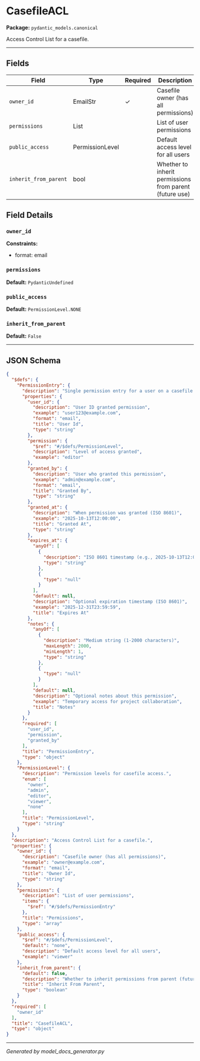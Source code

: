 # CasefileACL

**Package:** `pydantic_models.canonical`

Access Control List for a casefile.

---

## Fields

| Field | Type | Required | Description |
|-------|------|----------|-------------|
| `owner_id` | EmailStr | ✓ | Casefile owner (has all permissions) |
| `permissions` | List |  | List of user permissions |
| `public_access` | PermissionLevel |  | Default access level for all users |
| `inherit_from_parent` | bool |  | Whether to inherit permissions from parent (future use) |

## Field Details

### `owner_id`

**Constraints:**
- format: email

### `permissions`

**Default:** `PydanticUndefined`

### `public_access`

**Default:** `PermissionLevel.NONE`

### `inherit_from_parent`

**Default:** `False`

---

## JSON Schema

```json
{
  "$defs": {
    "PermissionEntry": {
      "description": "Single permission entry for a user on a casefile.",
      "properties": {
        "user_id": {
          "description": "User ID granted permission",
          "example": "user123@example.com",
          "format": "email",
          "title": "User Id",
          "type": "string"
        },
        "permission": {
          "$ref": "#/$defs/PermissionLevel",
          "description": "Level of access granted",
          "example": "editor"
        },
        "granted_by": {
          "description": "User who granted this permission",
          "example": "admin@example.com",
          "format": "email",
          "title": "Granted By",
          "type": "string"
        },
        "granted_at": {
          "description": "When permission was granted (ISO 8601)",
          "example": "2025-10-13T12:00:00",
          "title": "Granted At",
          "type": "string"
        },
        "expires_at": {
          "anyOf": [
            {
              "description": "ISO 8601 timestamp (e.g., 2025-10-13T12:00:00)",
              "type": "string"
            },
            {
              "type": "null"
            }
          ],
          "default": null,
          "description": "Optional expiration timestamp (ISO 8601)",
          "example": "2025-12-31T23:59:59",
          "title": "Expires At"
        },
        "notes": {
          "anyOf": [
            {
              "description": "Medium string (1-2000 characters)",
              "maxLength": 2000,
              "minLength": 1,
              "type": "string"
            },
            {
              "type": "null"
            }
          ],
          "default": null,
          "description": "Optional notes about this permission",
          "example": "Temporary access for project collaboration",
          "title": "Notes"
        }
      },
      "required": [
        "user_id",
        "permission",
        "granted_by"
      ],
      "title": "PermissionEntry",
      "type": "object"
    },
    "PermissionLevel": {
      "description": "Permission levels for casefile access.",
      "enum": [
        "owner",
        "admin",
        "editor",
        "viewer",
        "none"
      ],
      "title": "PermissionLevel",
      "type": "string"
    }
  },
  "description": "Access Control List for a casefile.",
  "properties": {
    "owner_id": {
      "description": "Casefile owner (has all permissions)",
      "example": "owner@example.com",
      "format": "email",
      "title": "Owner Id",
      "type": "string"
    },
    "permissions": {
      "description": "List of user permissions",
      "items": {
        "$ref": "#/$defs/PermissionEntry"
      },
      "title": "Permissions",
      "type": "array"
    },
    "public_access": {
      "$ref": "#/$defs/PermissionLevel",
      "default": "none",
      "description": "Default access level for all users",
      "example": "viewer"
    },
    "inherit_from_parent": {
      "default": false,
      "description": "Whether to inherit permissions from parent (future use)",
      "title": "Inherit From Parent",
      "type": "boolean"
    }
  },
  "required": [
    "owner_id"
  ],
  "title": "CasefileACL",
  "type": "object"
}
```

---

*Generated by model_docs_generator.py*
